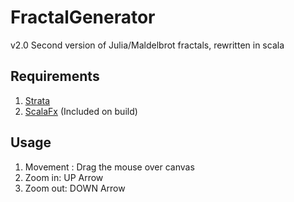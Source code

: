 # FractalGenerator
v2.0
Second version of Julia/Maldelbrot fractals, rewritten in scala
## Requirements
1. [Strata](https://github.com/OpenGamma/Strata) 
2. [ScalaFx](https://github.com/scalafx/scalafx) (Included on build)

## Usage
1. Movement : Drag the mouse over canvas
2. Zoom in: UP Arrow
3. Zoom out: DOWN Arrow
